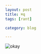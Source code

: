 ```yaml
---
layout: post
title: ⌘q
tags: [rant]

category: blog

---
```



![okay](https://dl.dropboxusercontent.com/u/637900/okay.png)
